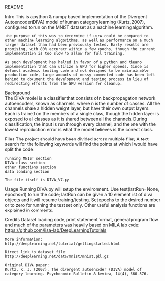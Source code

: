 README

Intro 
	This is a python & numpy based implementation of the Divergent Autoencoder(DIVA) model of human category learning (Kurtz, 2007), configured to run on the MNIST dataset as a machine learning algorithm. 

	The purpose of this was to determine if DIVA could be compared to other machine learning algorithms, as well as performance on a much larger dataset than had been previously tested. Early results are promising, with 80% accuracy within a few epochs, though the current implementation is too slow to allow for full training. 

	As such development has halted in favor of a python and theano implementation that can utilize a GPU for higher speeds. Since is defunct academic testing code and not designed to be maintainable production code, large amounts of messy commented code has been left behind to document the development and testing process in lieu of redirecting efforts from the GPU version for cleanup.

Background	
	The DIVA model is a classifier that consists of n backpropagation network autoencoders, known as channels, where n is the number of classes. All the channels share a hidden weight layer, but have their own output layers. Each is trained on the members of a single class, though the hidden layer is exposed to all classes as it is shared between all the channels. During classification, the input is run through every channel, and the one with the lowest reproduction error is what the model believes is the correct class.

	
Files
	The project should have been divided across multiple files; A text search for the following keywords will find the points at which I would have split the code:
	
	running MNIST section
	DIVA class section
	other functions section
	data loading section
	
	The file itself is DIVA_V7.py
	
	
Usage
	Running DIVA.py will setup the environment. Use test(lastRun=None, epochs=1) to run the code; lastRun can be given a 10 element list of diva objects and it will resume training/testing. Set epochs to the desired number or to zero for running the test set only. Other useful analysis functions are explained in comments.

Credits
	Dataset loading code, print statement format, general program flow and much of the parameters was heavily based on MILA lab code:
    https://github.com/lisa-lab/DeepLearningTutorials
	
	More information:
	http://deeplearning.net/tutorial/gettingstarted.html

	Direct link to dataset file:
    http://deeplearning.net/data/mnist/mnist.pkl.gz

	Original DIVA paper:
	Kurtz, K. J. (2007). The divergent autoencoder (DIVA) model of category learning. Psychonomic Bulletin & Review, 14(4), 560-576.
